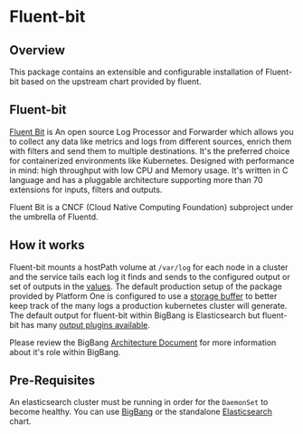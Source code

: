 # Fluent-bit

## Overview

This package contains an extensible and configurable installation of Fluent-bit based on the upstream chart provided by fluent.

## Fluent-bit

[Fluent Bit](https://fluentbit.io) is An open source Log Processor and Forwarder which allows you to collect any data like metrics and logs from different sources, enrich them with filters and send them to multiple destinations. It's the preferred choice for containerized environments like Kubernetes. Designed with performance in mind: high throughput with low CPU and Memory usage. It's written in C language and has a pluggable architecture supporting more than 70 extensions for inputs, filters and outputs. 

Fluent Bit is a CNCF (Cloud Native Computing Foundation) subproject under the umbrella of Fluentd.

## How it works

Fluent-bit mounts a hostPath volume at `/var/log` for each node in a cluster and the service tails each log it finds and sends to the configured output or set of outputs in the [values](../chart/values.yaml#L276). The default production setup of the package provided by Platform One is configured to use a [storage buffer](https://docs.fluentbit.io/manual/administration/buffering-and-storage#filesystem-buffering-to-the-rescue) to better keep track of the many logs a production kubernetes cluster will generate. The default output for fluent-bit within BigBang is Elasticsearch but fluent-bit has many [output plugins available](https://docs.fluentbit.io/manual/pipeline/outputs).

Please review the BigBang [Architecture Document](https://repo1.dso.mil/platform-one/big-bang/bigbang/-/blob/master/charter/packages/fluentbit/Architecture.md) for more information about it's role within BigBang.

## Pre-Requisites

An elasticsearch cluster must be running in order for the `DaemonSet` to become healthy.  You can use [BigBang](https://repo1.dso.mil/platform-one/big-bang/umbrella) or the standalone [Elasticsearch](https://repo1.dso.mil/platform-one/big-bang/apps/core/elasticsearch-kibana) chart.